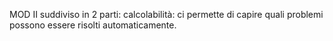 MOD II 
suddiviso in 2 parti:
calcolabilità: ci permette di capire quali problemi possono essere risolti automaticamente.

